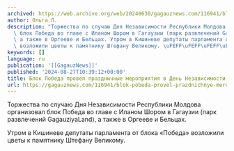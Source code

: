 ```yaml
---
archived: https://web.archive.org/web/20240630/gagauznews.com/116941/blok-pobeda-provel-prazdnichnye-meropriyatiya-v-den-nezavisimosti-po-vsej-moldove.html
author: Ольга Л.
description: "Торжества по случаю Дня Независимости Республики Молдова организовал\
  \ блок Победа во главе с Иланом Шором в Гагаузии (парк развлечений GagauziyaLand),\
  \ а также в Оргееве и Бельцах. Утром в Кишиневе депутаты парламента от блока «Победа»\
  \ возложили цветы к памятнику Штефану Великому. \uFEFF\uFEFF\uFEFF\uFEFF\uFEFF"
keywords: []
language: ru
publication: '[[GagauzNews]]'
published: '2024-08-27T10:39:12+00:00'
title: Блок Победа провел праздничные мероприятия в День Независимости по всей Молдове
url: https://gagauznews.com/116941/blok-pobeda-provel-prazdnichnye-meropriyatiya-v-den-nezavisimosti-po-vsej-moldove.html
---
```


Торжества по случаю Дня Независимости Республики Молдова организовал блок Победа во главе с Иланом Шором в Гагаузии (парк развлечений GagauziyaLand), а также в Оргееве и Бельцах.

Утром в Кишиневе депутаты парламента от блока «Победа» возложили цветы к памятнику Штефану Великому.